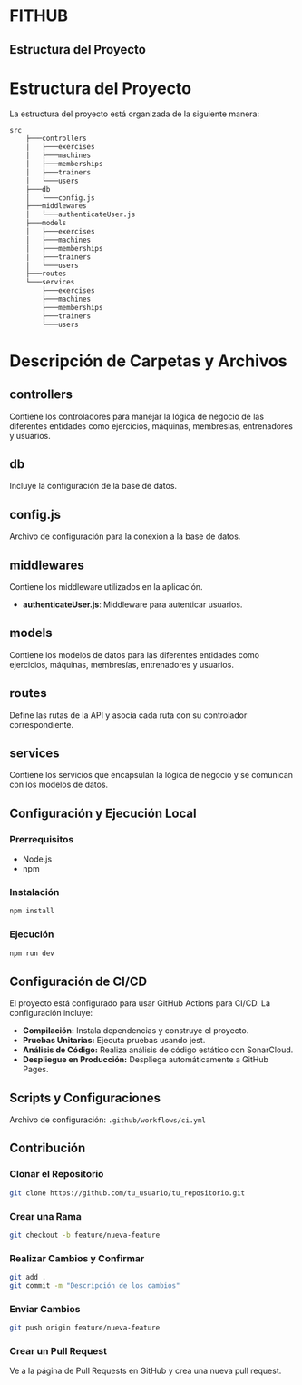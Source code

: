 # FITHUB

## Estructura del Proyecto

# Estructura del Proyecto

La estructura del proyecto está organizada de la siguiente manera:

```bash
src
    ├───controllers
    │   ├───exercises
    │   ├───machines
    │   ├───memberships
    │   ├───trainers
    │   └───users
    ├───db
    │   └───config.js
    ├───middlewares
    │   └───authenticateUser.js
    ├───models
    │   ├───exercises
    │   ├───machines
    │   ├───memberships
    │   ├───trainers
    │   └───users
    ├───routes
    └───services
        ├───exercises
        ├───machines
        ├───memberships
        ├───trainers
        └───users
```
# Descripción de Carpetas y Archivos

## controllers
Contiene los controladores para manejar la lógica de negocio de las diferentes entidades como ejercicios, máquinas, membresías, entrenadores y usuarios.

## db
Incluye la configuración de la base de datos.

## config.js
Archivo de configuración para la conexión a la base de datos.

## middlewares
Contiene los middleware utilizados en la aplicación.

- **authenticateUser.js**: Middleware para autenticar usuarios.

## models
Contiene los modelos de datos para las diferentes entidades como ejercicios, máquinas, membresías, entrenadores y usuarios.

## routes
Define las rutas de la API y asocia cada ruta con su controlador correspondiente.

## services
Contiene los servicios que encapsulan la lógica de negocio y se comunican con los modelos de datos.


## Configuración y Ejecución Local

### Prerrequisitos
- Node.js
- npm

### Instalación
```bash
npm install
```
### Ejecución
```bash
npm run dev
```

## Configuración de CI/CD

El proyecto está configurado para usar GitHub Actions para CI/CD. La configuración incluye:

- **Compilación:** Instala dependencias y construye el proyecto.
- **Pruebas Unitarias:** Ejecuta pruebas usando jest.
- **Análisis de Código:** Realiza análisis de código estático con SonarCloud.
- **Despliegue en Producción:** Despliega automáticamente a GitHub Pages.

## Scripts y Configuraciones
Archivo de configuración: `.github/workflows/ci.yml`

## Contribución

### Clonar el Repositorio

```bash
git clone https://github.com/tu_usuario/tu_repositorio.git
```
### Crear una Rama
``` bash
git checkout -b feature/nueva-feature
```

### Realizar Cambios y Confirmar
```bash
git add .
git commit -m "Descripción de los cambios"
```
### Enviar Cambios
```bash
git push origin feature/nueva-feature
```
### Crear un Pull Request
Ve a la página de Pull Requests en GitHub y crea una nueva pull request.
